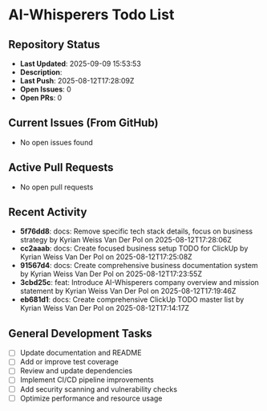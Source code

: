 ﻿# AI-Whisperers Todo List

## Repository Status
- **Last Updated**: 2025-09-09 15:53:53
- **Description**: 
- **Last Push**: 2025-08-12T17:28:09Z
- **Open Issues**: 0
- **Open PRs**: 0

## Current Issues (From GitHub)
- No open issues found
## Active Pull Requests
- No open pull requests
## Recent Activity
- **5f76dd8**: docs: Remove specific tech stack details, focus on business strategy by Kyrian Weiss Van Der Pol on 2025-08-12T17:28:06Z
- **cc2aaab**: docs: Create focused business setup TODO for ClickUp by Kyrian Weiss Van Der Pol on 2025-08-12T17:25:08Z
- **91567d4**: docs: Create comprehensive business documentation system by Kyrian Weiss Van Der Pol on 2025-08-12T17:23:55Z
- **3cbd25c**: feat: Introduce AI-Whisperers company overview and mission statement by Kyrian Weiss Van Der Pol on 2025-08-12T17:19:46Z
- **eb681d1**: docs: Create comprehensive ClickUp TODO master list by Kyrian Weiss Van Der Pol on 2025-08-12T17:14:17Z
## General Development Tasks
- [ ] Update documentation and README
- [ ] Add or improve test coverage
- [ ] Review and update dependencies
- [ ] Implement CI/CD pipeline improvements
- [ ] Add security scanning and vulnerability checks
- [ ] Optimize performance and resource usage
